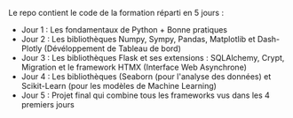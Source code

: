 Le repo contient le code de la formation réparti en 5 jours :
- Jour 1 : Les fondamentaux de Python + Bonne pratiques
- Jour 2 : Les bibliothèques Numpy, Sympy, Pandas, Matplotlib et Dash-Plotly (Dévéloppement de Tableau de bord)
- Jour 3 : Les bibliothèques Flask et ses extensions : SQLAlchemy, Crypt, Migration et le framework HTMX (Interface Web Asynchrone)
- Jour 4 : Les bibliothèques (Seaborn (pour l'analyse des données) et Scikit-Learn (pour les modèles de Machine Learning)
- Jour 5 : Projet final qui combine tous les frameworks vus dans les 4 premiers jours
